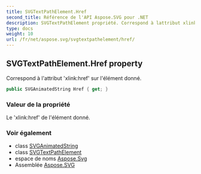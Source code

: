 ```yaml
---
title: SVGTextPathElement.Href
second_title: Référence de l'API Aspose.SVG pour .NET
description: SVGTextPathElement propriété. Correspond à lattribut xlinkhref sur lélément donné.
type: docs
weight: 10
url: /fr/net/aspose.svg/svgtextpathelement/href/
---
```

## SVGTextPathElement.Href property

Correspond à l'attribut 'xlink:href' sur l'élément donné.

```csharp
public SVGAnimatedString Href { get; }
```

### Valeur de la propriété

Le 'xlink:href' de l'élément donné.

### Voir également

* class [SVGAnimatedString](../../../aspose.svg.datatypes/svganimatedstring/)
* class [SVGTextPathElement](../)
* espace de noms [Aspose.Svg](../../svgtextpathelement/)
* Assemblée [Aspose.SVG](../../../)


